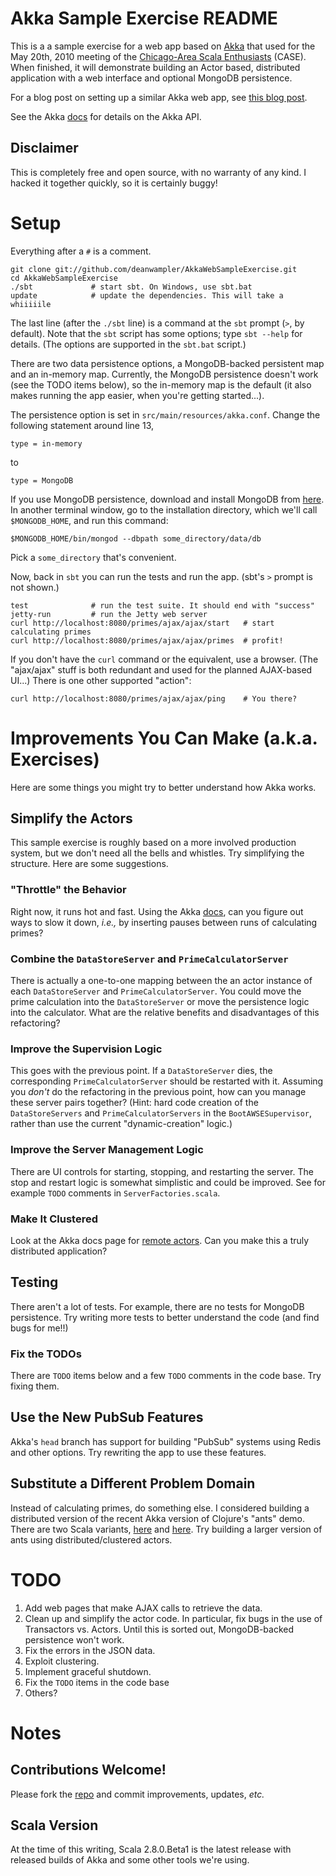 # Akka Sample Exercise README 

This is a a sample exercise for a web app based on [Akka](http://akkasource.org) that
used for the May 20th, 2010 meeting of the [Chicago-Area Scala Enthusiasts](http://www.meetup.com/chicagoscala/) (CASE). When finished, it will demonstrate building an Actor based, distributed application with a web interface and optional MongoDB persistence.

For a blog post on setting up a similar Akka web app, see [this blog post](http://roestenburg.agilesquad.com/2010/04/starting-with-akka-and-scala.html).

See the Akka [docs](http://doc.akkasource.org) for details on the Akka API.

## Disclaimer

This is completely free and open source, with no warranty of any kind. I hacked it together quickly, so it is certainly buggy!

# Setup

Everything after a `#` is a comment.

    git clone git://github.com/deanwampler/AkkaWebSampleExercise.git
    cd AkkaWebSampleExercise
    ./sbt             # start sbt. On Windows, use sbt.bat
    update            # update the dependencies. This will take a whiiiiile
    
The last line (after the `./sbt` line) is a command at the `sbt` prompt (`>`, by default). Note that the `sbt` script has some options; type `sbt --help` for details. (The options are supported in the `sbt.bat` script.)

There are two data persistence options, a MongoDB-backed persistent map and an in-memory map. Currently, the MongoDB persistence doesn't work (see the TODO items below), so the in-memory map is the default (it also makes running the app easier, when you're getting started...). 

The persistence option is set in `src/main/resources/akka.conf`. Change the following statement around line 13,

    type = in-memory
    
to

    type = MongoDB

If you use MongoDB persistence, download and install MongoDB from [here](http://www.mongodb.org/display/DOCS/Downloads). In another terminal window, go to the installation directory, which we'll call `$MONGODB_HOME`, and run this command:

    $MONGODB_HOME/bin/mongod --dbpath some_directory/data/db
    
Pick a `some_directory` that's convenient.

Now, back in `sbt` you can run the tests and run the app. (sbt's `>` prompt is not shown.)
     
    test              # run the test suite. It should end with "success"
    jetty-run         # run the Jetty web server
    curl http://localhost:8080/primes/ajax/ajax/start   # start calculating primes
    curl http://localhost:8080/primes/ajax/ajax/primes  # profit!

If you don't have the `curl` command or the equivalent, use a browser. (The "ajax/ajax" stuff is both redundant and used for the planned AJAX-based UI...) There is one other supported "action":

    curl http://localhost:8080/primes/ajax/ajax/ping    # You there?


# Improvements You Can Make (a.k.a. Exercises)

Here are some things you might try to better understand how Akka works.

## Simplify the Actors

This sample exercise is roughly based on a more involved production system, but we don't need all the bells and whistles. Try simplifying the structure. Here are some suggestions.

### "Throttle" the Behavior

Right now, it runs hot and fast. Using the Akka [docs](http://doc.akkasource.org/), can you figure out ways to slow it down, *i.e.,* by inserting pauses between runs of calculating primes?

### Combine the `DataStoreServer` and `PrimeCalculatorServer`

There is actually a one-to-one mapping between the an actor instance of each `DataStoreServer` and `PrimeCalculatorServer`. You could move the prime calculation into the `DataStoreServer` or move the persistence logic into the calculator. What are the relative benefits and disadvantages of this refactoring?

### Improve the Supervision Logic

This goes with the previous point. If a `DataStoreServer` dies, the corresponding `PrimeCalculatorServer` should be restarted with it. Assuming you *don't* do the refactoring in the previous point, how can you manage these server pairs together? (Hint: hard code creation of the `DataStoreServers` and `PrimeCalculatorServers` in the `BootAWSESupervisor`, rather than use the current "dynamic-creation" logic.)

### Improve the Server Management Logic

There are UI controls for starting, stopping, and restarting the server. The stop and restart logic is somewhat simplistic and could be improved. See for example `TODO` comments in `ServerFactories.scala`.

### Make It Clustered

Look at the Akka docs page for [remote actors](http://doc.akkasource.org/remote-actors). Can you make this a truly distributed application?

## Testing

There aren't a lot of tests. For example, there are no tests for MongoDB persistence. Try writing more tests to better understand the code (and find bugs for me!!)

### Fix the TODOs

There are `TODO` items below and a few `TODO` comments in the code base. Try fixing them.

## Use the New PubSub Features

Akka's `head` branch has support for building "PubSub" systems using Redis and other options. Try rewriting the app to use these features.

## Substitute a Different Problem Domain

Instead of calculating primes, do something else. I considered building a distributed version of the recent Akka version of Clojure's "ants" demo. There are two Scala variants, [here](http://github.com/azzoti/ScalaAkkaAnts) and [here](http://github.com/pvlugter/ants). Try building a larger version of ants using distributed/clustered actors.

# TODO

1. Add web pages that make AJAX calls to retrieve the data.
2. Clean up and simplify the actor code. In particular, fix bugs in the use of Transactors vs. Actors. Until this is sorted out, MongoDB-backed persistence won't work.
3. Fix the errors in the JSON data.
4. Exploit clustering.
5. Implement graceful shutdown.
6. Fix the `TODO` items in the code base
7. Others?

# Notes

## Contributions Welcome!

Please fork the [repo](git://github.com/deanwampler/AkkaWebSampleExercise.git) and commit improvements, updates, *etc.*

## Scala Version

At the time of this writing, Scala 2.8.0.Beta1 is the latest release with released builds of Akka and some other tools we're using.
